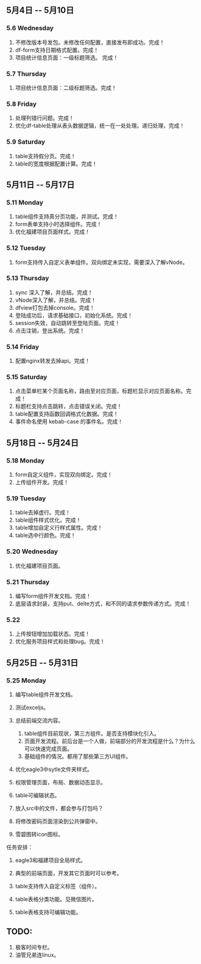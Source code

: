 ## 5月4日 -- 5月10日

### 5.6 Wednesday
1. 不修改版本号发包。未修改任何配置，直接发布即成功。完成！
2. df-form支持日期格式配置。完成！
3. 项目统计信息页面：一级标题筛选。 完成！

### 5.7 Thursday
1. 项目统计信息页面：二级标题筛选。完成！

### 5.8 Friday
1. 处理列错行问题。完成！
2. 优化df-table处理从表头数据逻辑，统一在一处处理。递归处理，完成！

### 5.9 Saturday
1. table支持假分页。完成！
2. table的宽度根据配置计算。完成！

## 5月11日 -- 5月17日

### 5.11 Monday
1. table组件支持真分页功能，并测试。完成！
2. form表单支持小时选择组件。完成！
3. 优化福建项目页面样式。完成！


### 5.12 Tuesday
1. form支持传入自定义表单组件。双向绑定未实现，需要深入了解vNode。


### 5.13 Thursday
1. sync 深入了解，并总结。完成！
2. vNode深入了解，并总结。完成！
3. dfview打包去掉console。完成！
4. 登陆成功后，请求基础接口，初始化系统。完成！
5. session失效，自动跳转至登陆页面。完成！
6. 点击注销，登出系统。完成！

### 5.14 Friday
1. 配置nginx转发去掉api。完成！

### 5.15 Saturday
1. 点击菜单栏某个页面名称，路由至对应页面，标题栏显示对应页面名称。完成！
2. 标题栏支持点击跳转，点击错误关闭。完成！
3. table配置支持函数回调格式化数据。完成！
4. 事件命名使用 kebab-case 的事件名。完成！

## 5月18日 -- 5月24日

### 5.18 Monday
1. form自定义组件，实现双向绑定。完成！
2. 上传组件开发。完成！

### 5.19 Tuesday
1. table去掉虚行。完成！
2. table组件样式优化。完成！
3. table增加自定义行样式属性。完成！
4. table选中行颜色。完成！

### 5.20 Wednesday
1. 优化福建项目页面。

### 5.21 Thursday
1. 编写form组件开发文档。完成！
2. 底层请求封装，支持put、delte方式，和不同的请求参数传递方式。完成！

### 5.22
1. 上传按钮增加加载状态。完成！
2. 优化服务项目样式和处理bug。完成！

## 5月25日 -- 5月31日

### 5.25 Monday
1. 编写table组件开发文档。
2. 测试exceljs。
3. 总结前端交流内容。
   1. table组件目前现状，第三方组件。是否支持模块化引入。
   2. 页面开发流程。前后台是一个人做，前端部分的开发流程是什么？为什么可以快速完成页面。
   3. 基础组件的情况。都用了那些第三方UI组件。


2. 优化eagle3中sytle文件夹样式。
3. 权限管理页面，布局、数据动态显示。
1. table可编辑状态。
1. 放入src中的文件，都会参与打包吗？
1. 将修改密码页面渲染到公共弹窗中。
1. 雪碧图转icon图标。

任务安排：
1. eagle3和福建项目全局样式。
3. 典型的前端页面，开发其它页面时可以参考。

1. table支持传入自定义标签（组件）。
1. table表格分类功能。见微信图片。
1. table表格支持可编辑功能。

## TODO:
1. 极客时间专栏。
2. 油管兄弟连linux。
